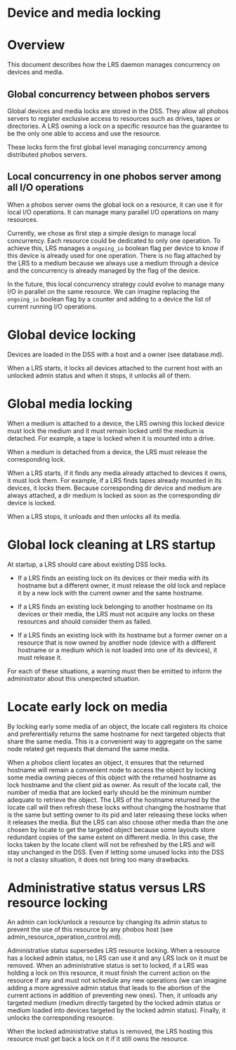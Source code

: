# Device and media locking

# Overview

This document describes how the LRS daemon manages concurrency on devices and
media.

## Global concurrency between phobos servers

Global devices and media locks are stored in the DSS. They allow all phobos
servers to register exclusive access to resources such as drives, tapes or
directories. A LRS owning a lock on a specific resource has the guarantee to be
the only one able to access and use the resource.

These locks form the first global level managing concurrency among distributed
phobos servers.

## Local concurrency in one phobos server among all I/O operations

When a phobos server owns the global lock on a resource, it can use it for local
I/O operations. It can manage many parallel I/O operations on many resources.

Currently, we chose as first step a simple design to manage local concurrency.
Each resource could be dedicated to only one operation. To achieve this, LRS
manages a `ongoing_io` boolean flag per device to know if this device is
already used for one operation. There is no flag attached by the LRS to a medium
because we always use a medium through a device and the concurrency is already
managed by the flag of the device.

In the future, this local concurrency strategy could evolve to manage many I/O
in parallel on the same resource. We can imagine replacing the `ongoing_io`
boolean flag by a counter and adding to a device the list of current running I/O
operations.


# Global device locking

Devices are loaded in the DSS with a host and a owner (see database.md).

When a LRS starts, it locks all devices attached to the current host with an
unlocked admin status and when it stops, it unlocks all of them.


# Global media locking

When a medium is attached to a device, the LRS owning this locked device must
lock the medium and it must remain locked until the medium is detached. For
example, a tape is locked when it is mounted into a drive.

When a medium is detached from a device, the LRS must release the corresponding
lock.

When a LRS starts, if it finds any media already attached to devices it owns, it
must lock them. For example, if a LRS finds tapes already mounted in its
devices, it locks them. Because corresponding dir device and medium are always
attached, a dir medium is locked as soon as the corresponding dir device is
locked.

When a LRS stops, it unloads and then unlocks all its media.


# Global lock cleaning at LRS startup

At startup, a LRS should care about existing DSS locks.

- If a LRS finds an existing lock on its devices or their media with its
hostname but a different owner, it must release the old lock and replace it by
a new lock with the current owner and the same hostname.

- If a LRS finds an existing lock belonging to another hostname on its devices
or their media, the LRS must not acquire any locks on these resources and should
consider them as failed.

- If a LRS finds an existing lock with its hostname but a former owner on a
resource that is now owned by another node (device with a different hostname or
a medium which is not loaded into one of its devices), it must release it.

For each of these situations, a warning must then be emitted to inform
the administrator about this unexpected situation.


# Locate early lock on media

By locking early some media of an object, the locate call registers its choice
and preferentially returns the same hostname for next targeted objects that
share the same media. This is a convenient way to aggregate on the same node
related get requests that demand the same media.

When a phobos client locates an object, it ensures that the returned hostname
will remain a convenient node to access the object by locking some media owning
pieces of this object with the returned hostname as lock hostname and the client
pid as owner. As result of the locate call, the number of media that are locked
early should be the minimum number adequate to retrieve the object. The LRS of
the hostname returned by the locate call will then refresh these locks without
changing the hostname that is the same but setting owner to its pid and later
releasing these locks when it releases the media. But the LRS can also choose
other media than the one chosen by locate to get the targeted object because
some layouts store redundant copies of the same extent on different media. In
this case, the locks taken by the locate client will not be refreshed by the LRS
and will stay unchanged in the DSS. Even if letting some unused locks into the
DSS is not a classy situation, it does not bring too many drawbacks.

# Administrative status versus LRS resource locking

An admin can lock/unlock a resource by changing its admin status to prevent the
use of this resource by any phobos host (see
admin_resource_operation_control.md).

Administrative status supersedes LRS resource locking. When a resource has a
locked admin status, no LRS can use it and any LRS lock on it must be removed.
When an administrative status is set to locked, if a LRS was holding a lock on
this resource, it must finish the current action on the resource if any and
must not schedule any new operations (we can imagine adding a more agressive
admin status that leads to the abortion of the current actions in addition of
preventing new ones). Then, it unloads any targeted medium (medium directly
targeted by the locked admin status or medium loaded into devices targeted by
the locked admin status). Finally, it unlocks the corresponding resource.

When the locked administrative status is removed, the LRS hosting this resource
must get back a lock on it if it still owns the resource.
